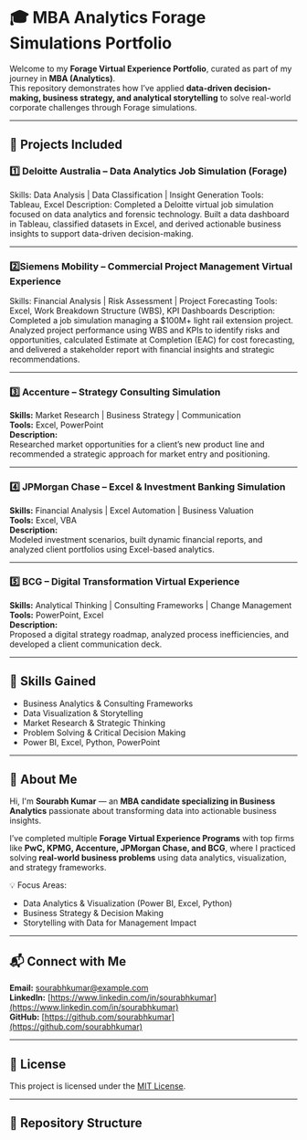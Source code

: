 # 🎓 MBA Analytics Forage Simulations Portfolio

Welcome to my **Forage Virtual Experience Portfolio**, curated as part of my journey in **MBA (Analytics)**.  
This repository demonstrates how I’ve applied **data-driven decision-making, business strategy, and analytical storytelling** to solve real-world corporate challenges through Forage simulations.

---

## 🧩 Projects Included

### 1️⃣ Deloitte Australia – Data Analytics Job Simulation (Forage)
Skills: Data Analysis | Data Classification | Insight Generation
Tools: Tableau, Excel
Description:
Completed a Deloitte virtual job simulation focused on data analytics and forensic technology. Built a data dashboard in Tableau, classified datasets in Excel, and derived actionable business insights to support data-driven decision-making.

---

### 2️⃣Siemens Mobility – Commercial Project Management Virtual Experience
Skills: Financial Analysis | Risk Assessment | Project Forecasting
Tools: Excel, Work Breakdown Structure (WBS), KPI Dashboards
Description:
Completed a job simulation managing a $100M+ light rail extension project. Analyzed project performance using WBS and KPIs to identify risks and opportunities, calculated Estimate at Completion (EAC) for cost forecasting, and delivered a stakeholder report with financial insights and strategic recommendations.

---

### 3️⃣ Accenture – Strategy Consulting Simulation
**Skills:** Market Research | Business Strategy | Communication  
**Tools:** Excel, PowerPoint  
**Description:**  
Researched market opportunities for a client’s new product line and recommended a strategic approach for market entry and positioning.

---

### 4️⃣ JPMorgan Chase – Excel & Investment Banking Simulation
**Skills:** Financial Analysis | Excel Automation | Business Valuation  
**Tools:** Excel, VBA  
**Description:**  
Modeled investment scenarios, built dynamic financial reports, and analyzed client portfolios using Excel-based analytics.

---

### 5️⃣ BCG – Digital Transformation Virtual Experience
**Skills:** Analytical Thinking | Consulting Frameworks | Change Management  
**Tools:** PowerPoint, Excel  
**Description:**  
Proposed a digital strategy roadmap, analyzed process inefficiencies, and developed a client communication deck.

---

## 🧠 Skills Gained

- Business Analytics & Consulting Frameworks  
- Data Visualization & Storytelling  
- Market Research & Strategic Thinking  
- Problem Solving & Critical Decision Making  
- Power BI, Excel, Python, PowerPoint  


---

## 👋 About Me

Hi, I'm **Sourabh Kumar** — an **MBA candidate specializing in Business Analytics** passionate about transforming data into actionable business insights.  

I’ve completed multiple **Forage Virtual Experience Programs** with top firms like **PwC, KPMG, Accenture, JPMorgan Chase, and BCG**, where I practiced solving **real-world business problems** using data analytics, visualization, and strategy frameworks.

💡 Focus Areas:
- Data Analytics & Visualization (Power BI, Excel, Python)
- Business Strategy & Decision Making
- Storytelling with Data for Management Impact

---

## 📬 Connect with Me

**Email:** [sourabhkumar@example.com](mailto:sourabhkumar@example.com)  
**LinkedIn:** [https://www.linkedin.com/in/sourabhkumar](https://www.linkedin.com/in/sourabhkumar)  
**GitHub:** [https://github.com/sourabhkumar](https://github.com/sourabhkumar)

---

## 🪪 License
This project is licensed under the [MIT License](LICENSE).

---

## 📂 Repository Structure


